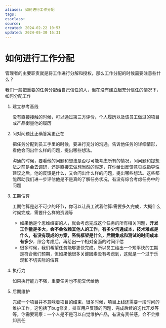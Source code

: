 ```yaml
---
aliases: 如何进行工作分配
tags: 
cssclass: 
source: 
created: 2024-02-22 10:53
updated: 2024-05-30 16:31
---
```

# 如何进行工作分配

管理者的主要职责就是将工作进行分解和授权，那么工作分配的时候需要注意些什么？

我们一般把重要的任务分配给自己信任的人，但在没有建立起充分信任的情况下，如何分配工作

1. 建立参考基线

   没有直接接触的时候，可以通过第三方评价，个人履历以及该员工做过的项目或产品衡量他的履历

2. 问对问题比正确答案更正在

   把任务分配到员工手里的时候，要进行充分的沟通。告诉他任务的详细情形，看他会问出什么样的问题，提出哪些想法。

   沟通的时候，要看他的问题和想法是否尽可能考虑所有的情况，问问题和提想法之前是会去调研，还是直接去做想当然的假定，在你给出反馈意见或指导性建议之后，他的反馈是什么，又会问出什么样的问题，提出哪些想法。这些都能帮助我们进一步评估他是不是真的了解任务状况，有没有综合考虑任务中的问题

3. 工期估算

   工期估算是必不可少的环节，你可以让员工试着估算:需要多久完成，大概什么时候完成，需要什么样的资源等

   - 如果他是个思维缜密的人，就会考虑完成这个任务的所有相关问题，**开发工作量是多大，会不会依赖其他人的工作，有多少沟通成本，技术难点是什么，有没有现成的方案，系统框架是什么，后期集成和测试的时间成本有多少**，综合考虑后，再给出一个相对全面的时间评估
   - 很多时候，我们希望任务能够更快完成，所以员工给出一个短平快的工期是符合我们预期，但如果他很多关键因素没有考虑到，这就是一个过于乐观和不切实际的估算

4. 执行力

   如果执行能力不强，重要任务也不能交代给他

5. 后期维护

   完成一个项目并不意味着项目的结束，很多时候，项目上线还需要一段时间的维护工作，这包括了bug修复，排查用户反馈的问题，完成后续的迭代开发等等，你需要观察：一个人是不是可以自觉维护产品，有没有责任感，会不会推卸责任